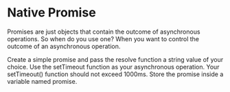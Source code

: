 # Native Promise

Promises are just objects that contain the outcome of asynchronous operations. So when do you use one? When you want to control the outcome of an asynchronous operation.

Create a simple promise and pass the resolve function a string value of your choice. Use the setTimeout function as your asynchronous operation. Your setTimeout() function should not exceed 1000ms. Store the promise inside a variable named promise.

